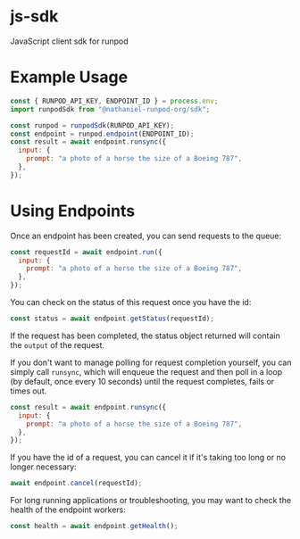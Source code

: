 # js-sdk

JavaScript client sdk for runpod

# Example Usage

```js
const { RUNPOD_API_KEY, ENDPOINT_ID } = process.env;
import runpodSdk from "@nathaniel-runpod-org/sdk";

const runpod = runpodSdk(RUNPOD_API_KEY);
const endpoint = runpod.endpoint(ENDPOINT_ID);
const result = await endpoint.runsync({
  input: {
    prompt: "a photo of a horse the size of a Boeing 787",
  },
});
```

# Using Endpoints

Once an endpoint has been created, you can send requests to the queue:

```js
const requestId = await endpoint.run({
  input: {
    prompt: "a photo of a horse the size of a Boeing 787",
  },
});
```

You can check on the status of this request once you have the id:

```js
const status = await endpoint.getStatus(requestId);
```

If the request has been completed, the status object returned will contain the `output` of the request.

If you don't want to manage polling for request completion yourself, you can simply call `runsync`, which will enqueue the request and then poll in a loop (by default, once every 10 seconds) until the request completes, fails or times out.

```js
const result = await endpoint.runsync({
  input: {
    prompt: "a photo of a horse the size of a Boeing 787",
  },
});
```

If you have the id of a request, you can cancel it if it's taking too long or no longer necessary:

```js
await endpoint.cancel(requestId);
```

For long running applications or troubleshooting, you may want to check the health of the endpoint workers:

```js
const health = await endpoint.getHealth();
```
